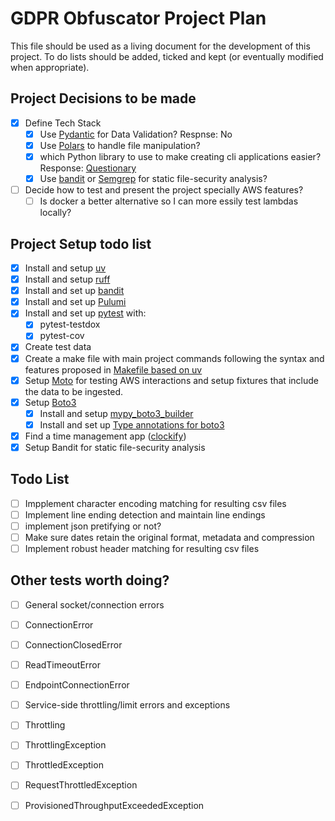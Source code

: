 # GDPR Obfuscator Project Plan

This file should be used as a living document for the development of this project. To do lists should be added, ticked and kept (or eventually modified when appropriate).

## Project Decisions to be made

- [x] Define Tech Stack
  - [x] Use [Pydantic](https://docs.pydantic.dev/latest/) for Data Validation? Respnse: No
  - [x] Use [Polars](https://pola.rs) to handle file manipulation?
  - [x] which Python library to use to make creating cli applications easier? Response: [Questionary](https://lyz-code.github.io/blue-book/questionary/)
  - [x] Use [bandit](https://bandit.readthedocs.io/en/latest/index.html) or [Semgrep](https://semgrep.dev) for static file-security analysis?
- [ ] Decide how to test and present the project specially AWS features?
  - [ ] Is docker a better alternative so I can more essily test lambdas locally?

## Project Setup todo list

- [x] Install and setup [uv](https://docs.astral.sh/uv/)
- [x] Install and setup [ruff](https://docs.astral.sh/ruff/)
- [x] Install and set up [bandit](https://bandit.readthedocs.io/en/latest/index.html)
- [x] Install and set up [Pulumi](https://www.pulumi.com/product/infrastructure-as-code/)
- [x] Install and set up [pytest](https://docs.pytest.org/en/stable/) with:
  - [x] pytest-testdox
  - [x] pytest-cov
- [x] Create test data
- [x] Create a make file with main project commands following the syntax and features proposed in [Makefile based on uv](https://mmngreco.dev/posts/uv-makefile/)
- [x] Setup [Moto](https://docs.getmoto.org/en/latest/docs/getting_started.html) for testing AWS interactions and setup fixtures that include the data to be ingested.
- [x] Setup [Boto3](https://boto3.amazonaws.com/v1/documentation/api/latest/index.html)
  - [x] Install and setup [mypy_boto3_builder](https://youtype.github.io/mypy_boto3_builder/)
  - [x] Install and set up [Type annotations for boto3](https://youtype.github.io/types_boto3_docs/)
- [x] Find a time management app ([clockify](http://clockify.me))
- [x] Setup Bandit for static file-security analysis

## Todo List

- [ ] Impplement character encoding matching for resulting csv files
- [ ] Implement line ending detection and maintain line endings
- [ ] implement json pretifying or not?
- [ ] Make sure dates retain the original format, metadata and compression
- [ ] Implement robust header matching for resulting csv files

## Other tests worth doing?

- [ ] General socket/connection errors
- [ ] ConnectionError
- [ ] ConnectionClosedError
- [ ] ReadTimeoutError
- [ ] EndpointConnectionError

- [ ] Service-side throttling/limit errors and exceptions
- [ ] Throttling
- [ ] ThrottlingException
- [ ] ThrottledException
- [ ] RequestThrottledException
- [ ] ProvisionedThroughputExceededException
